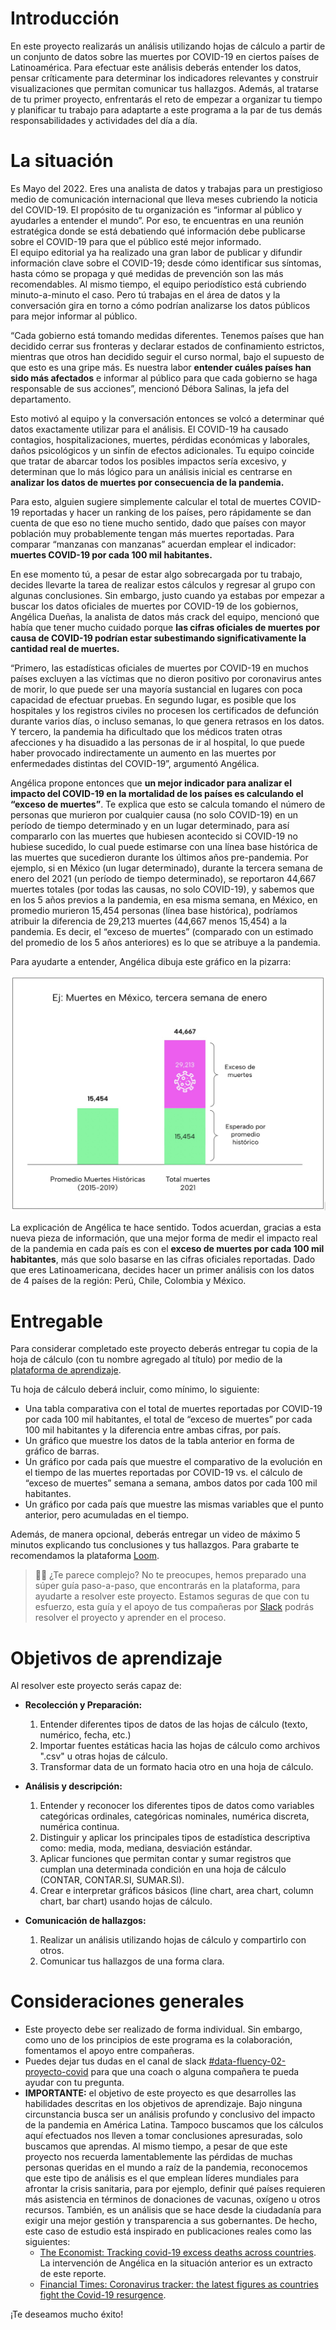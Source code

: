 # Introducción

En este proyecto realizarás un análisis utilizando hojas de cálculo a partir de un conjunto de datos sobre las muertes por COVID-19 en ciertos países de Latinoamérica. Para efectuar este análisis deberás entender los datos, pensar críticamente para determinar los indicadores relevantes y construir visualizaciones que permitan comunicar tus hallazgos. Además, al tratarse de tu primer proyecto, enfrentarás el reto de empezar a organizar tu tiempo y planificar tu trabajo para adaptarte a este programa a la par de tus demás responsabilidades y actividades del día a día.

# La situación

Es Mayo del 2022. Eres una analista de datos y trabajas para un prestigioso medio de comunicación internacional que lleva meses cubriendo la noticia del COVID-19. El propósito de tu organización es “informar al público y ayudarles a entender el mundo”. Por eso, te encuentras en una reunión estratégica donde se está debatiendo qué información debe publicarse sobre el COVID-19 para que el público esté mejor informado.  
El equipo editorial ya ha realizado una gran labor de publicar y difundir información clave sobre el COVID-19; desde cómo identificar sus síntomas, hasta cómo se propaga y qué medidas de prevención son las más recomendables. Al mismo tiempo, el equipo periodístico está cubriendo minuto-a-minuto el caso. Pero tú trabajas en el área de datos y la conversación gira en torno a cómo podrían analizarse los datos públicos para mejor informar al público.  

“Cada gobierno está tomando medidas diferentes. Tenemos países que han decidido cerrar sus fronteras y declarar estados de confinamiento estrictos, mientras que otros han decidido seguir el curso normal, bajo el supuesto de que esto es una gripe más. Es nuestra labor **entender cuáles países han sido más afectados** e informar al público para que cada gobierno se haga responsable de sus acciones”, mencionó Débora Salinas, la jefa del departamento.  

Esto motivó al equipo y la conversación entonces se volcó a determinar qué datos exactamente utilizar para el análisis. El COVID-19 ha causado contagios, hospitalizaciones, muertes, pérdidas económicas y laborales, daños psicológicos y un sinfín de efectos adicionales. Tu equipo coincide que tratar de abarcar todos los posibles impactos sería excesivo, y determinan que lo más lógico para un análisis inicial es centrarse en **analizar los datos de muertes por consecuencia de la pandemia.**  

Para esto, alguien sugiere simplemente calcular el total de muertes COVID-19 reportadas y hacer un ranking de los países, pero rápidamente se dan cuenta de que eso no tiene mucho sentido, dado que países con mayor población muy probablemente tengan más muertes reportadas. Para comparar “manzanas con manzanas” acuerdan emplear el indicador: **muertes COVID-19 por cada 100 mil habitantes.**  

En ese momento tú, a pesar de estar algo sobrecargada por tu trabajo, decides llevarte la tarea de realizar estos cálculos y regresar al grupo con algunas conclusiones. Sin embargo, justo cuando ya estabas por empezar a buscar los datos oficiales de muertes por COVID-19 de los gobiernos, Angélica Dueñas, la analista de datos más crack del equipo, mencionó que había que tener mucho cuidado porque **las cifras oficiales de muertes por causa de COVID-19 podrían estar subestimando significativamente la cantidad real de muertes.**  

“Primero, las estadísticas oficiales de muertes por COVID-19 en muchos países excluyen a las víctimas que no dieron positivo por coronavirus antes de morir, lo que puede ser una mayoría sustancial en lugares con poca capacidad de efectuar pruebas. En segundo lugar, es posible que los hospitales y los registros civiles no procesen los certificados de defunción durante varios días, o incluso semanas, lo que genera retrasos en los datos. Y tercero, la pandemia ha dificultado que los médicos traten otras afecciones y ha disuadido a las personas de ir al hospital, lo que puede haber provocado indirectamente un aumento en las muertes por enfermedades distintas del COVID-19”, argumentó Angélica.  

Angélica propone entonces que **un mejor indicador para analizar el impacto del COVID-19 en la mortalidad de los países es calculando el “exceso de muertes”**. Te explica que esto se calcula tomando el número de personas que murieron por cualquier causa (no solo COVID-19) en un período de tiempo determinado y en un lugar determinado, para así compararlo con las muertes que hubiesen acontecido si COVID-19 no hubiese sucedido, lo cual puede estimarse con una línea base histórica de las muertes que sucedieron durante los últimos años pre-pandemia. Por ejemplo, si en México (un lugar determinado), durante la tercera semana de enero del 2021 (un período de tiempo determinado), se reportaron 44,667 muertes totales (por todas las causas, no solo COVID-19), y sabemos que en los 5 años previos a la pandemia, en esa misma semana, en México, en promedio murieron 15,454 personas (línea base histórica), podríamos atribuir la diferencia de 29,213 muertes (44,667 menos 15,454) a la pandemia. Es decir, el “exceso de muertes” (comparado con un estimado del promedio de los 5 años anteriores) es lo que se atribuye a la pandemia.  

Para ayudarte a entender, Angélica dibuja este gráfico en la pizarra:

![esquema](https://raw.githubusercontent.com/Laboratoria/laboratoriaplus/main/data-fluency/project-1-covid/images/covid_img01.png)

La explicación de Angélica te hace sentido. Todos acuerdan, gracias a esta nueva pieza de información, que una mejor forma de medir el impacto real de la pandemia en cada país es con el **exceso de muertes por cada 100 mil habitantes**, más que solo basarse en las cifras oficiales reportadas. Dado que eres Latinoamericana, decides hacer un primer análisis con los datos de 4 países de la región: Perú, Chile, Colombia y México.  

# Entregable

Para considerar completado este proyecto deberás entregar tu copia de la hoja de cálculo (con tu nombre agregado al título) por medio de la [plataforma de aprendizaje](http://plus.laboratoria.la).

Tu hoja de cálculo deberá incluir, como mínimo, lo siguiente:

- Una tabla comparativa con el total de muertes reportadas por COVID-19 por cada 100 mil habitantes, el total de “exceso de muertes” por cada 100 mil habitantes y la diferencia entre ambas cifras, por país.
- Un gráfico que muestre los datos de la tabla anterior en forma de gráfico de barras.
- Un gráfico por cada país que muestre el comparativo de la evolución en el tiempo de las muertes reportadas por COVID-19 vs. el cálculo de “exceso de muertes” semana a semana, ambos datos por cada 100 mil habitantes.
- Un gráfico por cada país que muestre las mismas variables que el punto anterior, pero acumuladas en el tiempo.

Además, de manera opcional, deberás entregar un video de máximo 5 minutos explicando tus conclusiones y tus hallazgos. Para grabarte te recomendamos la plataforma [Loom](https://loom.com/).

> 👩‍💻 ¿Te parece complejo? No te preocupes, hemos preparado una súper guía paso-a-paso, que encontrarás en la plataforma, para ayudarte a resolver este proyecto. Estamos seguras de que con tu esfuerzo, esta guía y el apoyo de tus compañeras por [Slack](https://join.slack.com/t/laboratoria-plus/shared_invite/zt-1ggn9x78k-fVHITFfXJe~jMMbxHzHGFQ) podrás resolver el proyecto y aprender en el proceso.

# Objetivos de aprendizaje

Al resolver este proyecto serás capaz de:  

- **Recolección y Preparación:**

    1. Entender diferentes tipos de datos de las hojas de cálculo (texto, numérico, fecha, etc.)
    2. Importar fuentes estáticas hacia las hojas de cálculo como archivos ".csv" u otras hojas de cálculo.
    3. Transformar data de un formato hacia otro en una hoja de cálculo.
- **Análisis y descripción:**

    1. Entender y reconocer los diferentes tipos de datos como variables categóricas ordinales, categóricas nominales, numérica discreta, numérica continua.
    2. Distinguir y aplicar los principales tipos de estadística descriptiva como: media, moda, mediana, desviación estándar.
    3. Aplicar funciones que permitan contar y sumar registros que cumplan una determinada condición en una hoja de cálculo (CONTAR, CONTAR.SI, SUMAR.SI).
    4. Crear e interpretar gráficos básicos (line chart, area chart, column chart, bar chart) usando hojas de cálculo.  

- **Comunicación de hallazgos:**

    1. Realizar un análisis utilizando hojas de cálculo y compartirlo con otros.
    2. Comunicar tus hallazgos de una forma clara.

# Consideraciones generales

- Este proyecto debe ser realizado de forma individual. Sin embargo, como uno de los principios de este programa es la colaboración, fomentamos el apoyo entre compañeras.
- Puedes dejar tus dudas en el canal de slack [#data-fluency-02-proyecto-covid](https://laboratoria-plus.slack.com/archives/C051CECN00P) para que una coach o alguna compañera te pueda ayudar con tu pregunta.
- **IMPORTANTE:** el objetivo de este proyecto es que desarrolles las habilidades descritas en los objetivos de aprendizaje. Bajo ninguna circunstancia busca ser un análisis profundo y conclusivo del impacto de la pandemia en América Latina. Tampoco buscamos que los cálculos aquí efectuados nos lleven a tomar conclusiones apresuradas, solo buscamos que aprendas. Al mismo tiempo, a pesar de que este proyecto nos recuerda lamentablemente las pérdidas de muchas personas queridas en el mundo a raíz de la pandemia, reconocemos que este tipo de análisis es el que emplean líderes mundiales para afrontar la crisis sanitaria, para por ejemplo, definir qué países requieren más asistencia en términos de donaciones de vacunas, oxígeno u otros recursos. También, es un análisis que se hace desde la ciudadanía para exigir una mejor gestión y transparencia a sus gobernantes. De hecho, este caso de estudio está inspirado en publicaciones reales como las siguientes:
  - [The Economist: Tracking covid-19 excess deaths across countries](https://www.economist.com/graphic-detail/coronavirus-excess-deaths-tracker). La intervención de Angélica en la situación anterior es un extracto de este reporte.
  - [Financial Times: Coronavirus tracker: the latest figures as countries fight the Covid-19 resurgence](https://www.ft.com/content/a2901ce8-5eb7-4633-b89c-cbdf5b386938).

 ¡Te deseamos mucho éxito!
